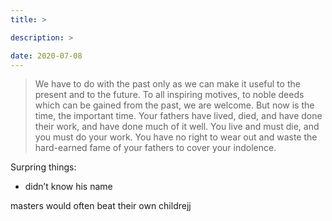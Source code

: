 ```yaml
---
title: >

description: >

date: 2020-07-08
---
```


<blockquote>
<p>We have to do with the past only as we can make it useful to the present and to the future. To all inspiring motives, to noble deeds which can be gained from the past, we are welcome. But now is the time, the important time. Your fathers have lived, died, and have done their work, and have done much of it well. You live and must die, and you must do your work. You have no right to wear out and waste the hard-earned fame of your fathers to cover your indolence.</p>
</blockquote>

Surpring things:

- didn’t know his name

masters would often beat their own childrejj
